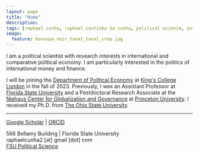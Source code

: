```yaml
---
layout: page
title: "Home"
description:
tags: [raphael cunha, raphael coutinho da cunha, political science, international political economy, political economy, finance, money, capital flows, economic policy, financial markets, sovereign debt, globalization, contagion, interdependence, developing countries, emerging markets, brazil, latin america]
image:
  feature: bovespa_noir_tonal_tonal_crop.jpg
---
```




I am a political scientist with research interests in international and comparative political economy. I am particularly interested in the politics of international money and finance.

I will be joining the <a href="https://www.kcl.ac.uk/political-economy" target="_blank">Department of Political Economy</a> at <a href="https://www.kcl.ac.uk" target="_blank">King's College London</a> in the fall of 2023. Previously, I was an Assistant Professor at <a href="https://coss.fsu.edu/polisci/home" target="_blank">Florida State University</a> and a Postdoctoral Research Associate at the <a href="https://niehaus.princeton.edu/" target="_blank">Niehaus Center for Globalization and Governance</a> at  <a href="https://www.princeton.edu" target="_blank">Princeton University</a>. I received my Ph.D. from <a href="https://www.polisci.osu.edu" target="_blank">The Ohio State University</a>.<br>
 ***

<a href="https://scholar.google.com/citations?user=X1SOZHcAAAAJ" target="_blank">Google Scholar</a> \| <a href="https://orcid.org/0000-0002-2415-3867" target="_blank">ORCID</a><br>

566 Bellamy Building \| Florida State University<br>
raphaelcunha2 [at] gmail [dot] com<br>
<a href="https://coss.fsu.edu/polisci/home" target="_blank">FSU Political Science</a>

